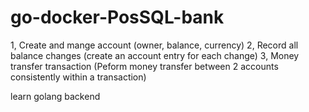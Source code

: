 # go-docker-PosSQL-bank

1, Create and mange account (owner, balance, currency)
2, Record all balance changes (create an account entry for each change)
3, Money transfer transaction (Peform money transfer between 2 accounts consistently within a transaction)

learn golang backend 
